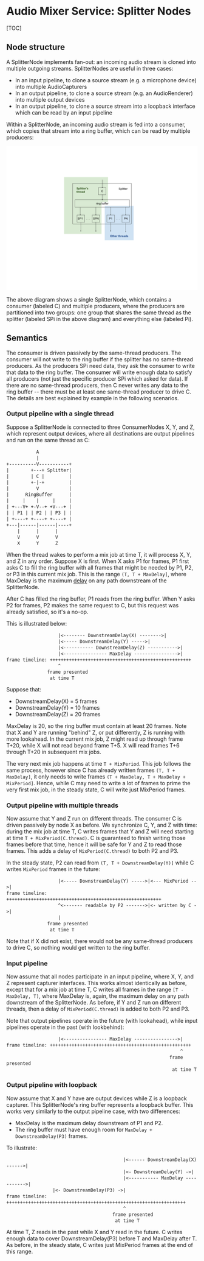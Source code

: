 # Audio Mixer Service: Splitter Nodes

[TOC]

## Node structure

A SplitterNode implements fan-out: an incoming audio stream is cloned into
multiple outgoing streams. SplitterNodes are useful in three cases:

*   In an input pipeline, to clone a source stream (e.g. a microphone device)
    into multiple AudioCapturers
*   In an output pipeline, to clone a source stream (e.g. an AudioRenderer) into
    multiple output devices
*   In an output pipeline, to clone a source stream into a loopback interface
    which can be read by an input pipeline

Within a SplitterNode, an incoming audio stream is fed into a consumer, which
copies that stream into a ring buffer, which can be read by multiple producers:

![Splitter node](images/splitternode.png)

The above diagram shows a single SplitterNode, which contains a consumer
(labeled C) and multiple producers, where the producers are partitioned into two
groups: one group that shares the same thread as the splitter (labeled SPi in
the above diagram) and everything else (labeled Pi).

## Semantics

The consumer is driven passively by the same-thread producers. The consumer will
not write to the ring buffer if the splitter has no same-thread producers. As
the producers SPi need data, they ask the consumer to write that data to the
ring buffer. The consumer will write enough data to satisfy all producers (not
just the specific producer SPi which asked for data). If there are no
same-thread producers, then C never writes any data to the ring buffer -- there
must be at least one same-thread producer to drive C. The details are best
explained by example in the following scenarios.

### Output pipeline with a single thread

Suppose a SplitterNode is connected to three ConsumerNodes X, Y, and Z, which
represent output devices, where all destinations are output pipelines and run on
the same thread as C:

```
           A
           |
+----------V-----------+
|        +---+ Splitter|
|        | C |         |
|        +-|-+         |
|          V           |
|      RingBuffer      |
|     |    |     |     |
| +---V+ +-V--+ +V---+ |
| | P1 | | P2 | | P3 | |
| +----+ +----+ +----+ |
+---|------|------|----+
    |      |      |
    V      V      V
    X      Y      Z
```

When the thread wakes to perform a mix job at time T, it will process X, Y, and
Z in any order. Suppose X is first. When X asks P1 for frames, P1 first asks C
to fill the ring buffer with all frames that might be needed by P1, P2, or P3 in
this current mix job. This is the range `(T, T + MaxDelay]`, where MaxDelay is
the maximum [delay](delay.md) on any path downstream of the SplitterNode.

After C has filled the ring buffer, P1 reads from the ring buffer. When Y asks
P2 for frames, P2 makes the same request to C, but this request was already
satisfied, so it's a no-op.

This is illustrated below:

```
                   |<-------- DownstreamDelay(X) -------->|
                   |<----- DownstreamDelay(Y) ----->|
                   |<----------- DownstreamDelay(Z) ----------->|
                   |<---------------- MaxDelay ---------------->|
frame timeline: ++++++++++++++++++++++++++++++++++++++++++++++++++++
                   ^
               frame presented
                at time T
```

Suppose that:

*   DownstreamDelay(X) = 5 frames
*   DownstreamDelay(Y) = 10 frames
*   DownstreamDelay(Z) = 20 frames

MaxDelay is 20, so the ring buffer must contain at least 20 frames. Note that X
and Y are running "behind" Z, or put differently, Z is running with more
lookahead. In the current mix job, Z might read up through frame T+20, while X
will not read beyond frame T+5. X will read frames T+6 through T+20 in
subsequent mix jobs.

The very next mix job happens at time `T + MixPeriod`. This job follows the same
process, however since C has already written frames `(T, T + MaxDelay]`, it only
needs to write frames `(T + MaxDelay, T + MaxDelay + MixPeriod]`. Hence, while C
may need to write a lot of frames to prime the very first mix job, in the steady
state, C will write just MixPeriod frames.

### Output pipeline with multiple threads

Now assume that Y and Z run on different threads. The consumer C is driven
passively by node X as before. We synchronize C, Y, and Z with time: during the
mix job at time T, C writes frames that Y and Z will need starting at time `T +
MixPeriod(C.thread)`. C is guaranteed to finish writing those frames before that
time, hence it will be safe for Y and Z to read those frames. This adds a delay
of `MixPeriod(C.thread)` to both P2 and P3.

In the steady state, P2 can read from `(T, T + DownstreamDelay(Y)]` while C
writes `MixPeriod` frames in the future:

```
                   |<----- DownstreamDelay(Y) ----->|<--- MixPeriod -->|
frame timeline: +++++++++++++++++++++++++++++++++++++++++++++++++++++++++
                   ^<------- readable by P2 ------->|<- written by C ->|
                   |
               frame presented
                at time T
```

Note that if X did not exist, there would not be any same-thread producers to
drive C, so nothing would get written to the ring buffer.

### Input pipeline

Now assume that all nodes participate in an input pipeline, where X, Y, and Z
represent capturer interfaces. This works almost identically as before, except
that for a mix job at time T, C writes all frames in the range `[T - MaxDelay,
T)`, where MaxDelay is, again, the maximum delay on any path downstream of the
SplitterNode. As before, if Y and Z run on different threads, then a delay of
`MixPeriod(C.thread)` is added to both P2 and P3.

Note that output pipelines operate in the future (with lookahead), while input
pipelines operate in the past (with lookbehind):

```
                   |<---------------- MaxDelay ---------------->|
frame timeline: ++++++++++++++++++++++++++++++++++++++++++++++++++++
                                                                ^
                                                            frame presented
                                                             at time T
```

### Output pipeline with loopback

Now assume that X and Y have are output devices while Z is a loopback capturer.
This SplitterNode's ring buffer represents a loopback buffer. This works very
similarly to the output pipeline case, with two differences:

*   MaxDelay is the maximum delay downstream of P1 and P2.
*   The ring buffer must have enough room for `MaxDelay + DownstreamDelay(P3)`
    frames.

To illustrate:

```
                                           |<------ DownstreamDelay(X) ------>|
                                           |<- DownstreamDelay(Y) ->|
                                           |<----------- MaxDelay ----------->|
                 |<- DownstreamDelay(P3) ->|
frame timeline: ++++++++++++++++++++++++++++++++++++++++++++++++++++++++++++++++++
                                           ^
                                       frame presented
                                        at time T
```

At time T, Z reads in the past while X and Y read in the future. C writes enough
data to cover DownstreamDelay(P3) before T and MaxDelay after T. As before, in
the steady state, C writes just MixPeriod frames at the end of this range.
